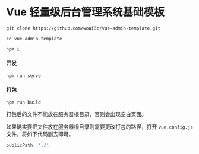 # Vue 轻量级后台管理系统基础模板


```
git clone https://github.com/woai3c/vue-admin-template.git

cd vue-admin-template

npm i
```

#### 开发
```
npm run serve
```

#### 打包
````
npm run build
````
打包后的文件不能放在服务器根目录，否则会出现空白页面。

如果确实要把文件放在服务器根目录则需要更改打包的路径，打开 `vue.config.js` 文件，将如下代码删去即可。
```js
publicPath: './',
```

